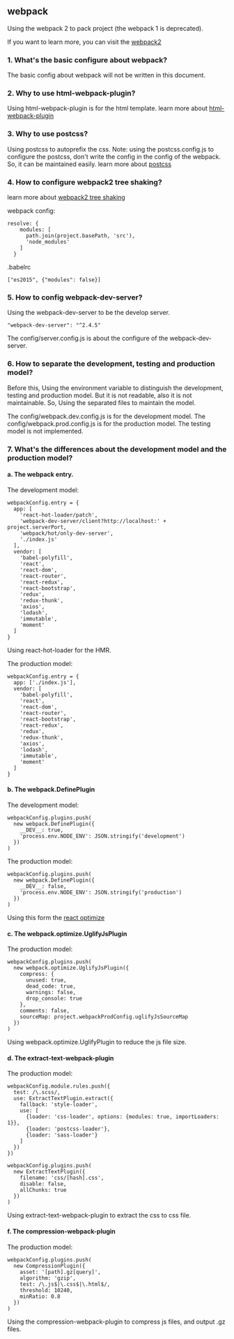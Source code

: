 ## webpack

Using the webpack 2 to pack project (the webpack 1 is deprecated).

If you want to learn more, you can visit the [webpack2](https://webpack.js.org/)

### 1. What's the basic configure about webpack?

The basic config about webpack will not be written in this document.

### 2. Why to use html-webpack-plugin?

Using html-webpack-plugin is for the html template.
learn more about [html-webpack-plugin](https://github.com/jantimon/html-webpack-plugin)

### 3. Why to use postcss?

Using postcss to autoprefix the css. Note: using the postcss.config.js to configure the postcss, don't write the config in the config of the webpack.
So, it can be maintained easily.
learn more about [postcss](https://github.com/postcss/postcss)

### 4. How to configure webpack2 tree shaking?

learn more about [webpack2 tree shaking](https://webpack.js.org/guides/tree-shaking/)

webpack config:
```
resolve: {
    modules: [
      path.join(project.basePath, 'src'),
      'node_modules'
    ]
  }
```
.babelrc
```
["es2015", {"modules": false}]
```

### 5. How to config webpack-dev-server?

Using the webpack-dev-server to be the develop server.
```
"webpack-dev-server": "^2.4.5"
```

The config/server.config.js is about the configure of the webpack-dev-server.

### 6. How to separate the development, testing and production model?

Before this, Using the environment variable to distinguish the development, testing and production model. 
But it is not readable, also it is not maintainable. So, Using the separated files to maintain the model.

The config/webpack.dev.config.js is for the development model.
The config/webpack.prod.config.js is for the production model.
The testing model is not implemented.

### 7. What's the differences about the development model and the production model?

#### a. The webpack entry.

The development model:

```
webpackConfig.entry = {
  app: [
    'react-hot-loader/patch',
    'webpack-dev-server/client?http://localhost:' + project.serverPort,
    'webpack/hot/only-dev-server',
    './index.js'
  ],
  vendor: [
    'babel-polyfill',
    'react',
    'react-dom',
    'react-router',
    'react-redux',
    'react-bootstrap',
    'redux',
    'redux-thunk',
    'axios',
    'lodash',
    'immutable',
    'moment'
  ]
}
```

Using react-hot-loader for the HMR.

The production model:
```
webpackConfig.entry = {
  app: ['./index.js'],
  vendor: [
    'babel-polyfill',
    'react',
    'react-dom',
    'react-router',
    'react-bootstrap',
    'react-redux',
    'redux',
    'redux-thunk',
    'axios',
    'lodash',
    'immutable',
    'moment'
  ]
}
```

#### b. The webpack.DefinePlugin

The development model:
```
webpackConfig.plugins.push(
  new webpack.DefinePlugin({
    __DEV__: true,
    'process.env.NODE_ENV': JSON.stringify('development')
  })
)
```

The production model:
```
webpackConfig.plugins.push(
  new webpack.DefinePlugin({
    __DEV__: false,
    'process.env.NODE_ENV': JSON.stringify('production')
  })
)
```

Using this form the [react optimize](https://facebook.github.io/react/docs/optimizing-performance.html#webpack)

#### c. The webpack.optimize.UglifyJsPlugin

The production model:
```
webpackConfig.plugins.push(
  new webpack.optimize.UglifyJsPlugin({
    compress: {
      unused: true,
      dead_code: true,
      warnings: false,
      drop_console: true
    },
    comments: false,
    sourceMap: project.webpackProdConfig.uglifyJsSourceMap
  })
)
```

Using webpack.optimize.UglifyPlugin to reduce the js file size.

#### d. The extract-text-webpack-plugin

The production model:
```
webpackConfig.module.rules.push({
  test: /\.scss/,
  use: ExtractTextPlugin.extract({
    fallback: 'style-loader',
    use: [
      {loader: 'css-loader', options: {modules: true, importLoaders: 1}},
      {loader: 'postcss-loader'},
      {loader: 'sass-loader'}
    ]
  })
})
```

```
webpackConfig.plugins.push(
  new ExtractTextPlugin({
    filename: 'css/[hash].css',
    disable: false,
    allChunks: true
  })
)
```

Using extract-text-webpack-plugin to extract the css to css file.

#### f. The compression-webpack-plugin

The production model:
```
webpackConfig.plugins.push(
  new CompressionPlugin({
    asset: '[path].gz[query]',
    algorithm: 'gzip',
    test: /\.js$|\.css$|\.html$/,
    threshold: 10240,
    minRatio: 0.8
  })
)
```

Using the compression-webpack-plugin to compress js files, and output .gz files.
